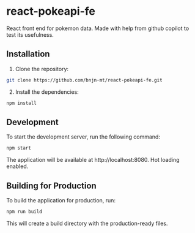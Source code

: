 # react-pokeapi-fe

React front end for pokemon data. Made with help from github copilot to test its usefulness.

## Installation

1. Clone the repository:

  ```bash
  git clone https://github.com/bnjn-mt/react-pokeapi-fe.git
  ```

2. Install the dependencies:

  ```bash
  npm install
  ```

## Development

To start the development server, run the following command:

  ```bash
  npm start
  ```

The application will be available at http://localhost:8080. Hot loading enabled.

## Building for Production

To build the application for production, run:

  ```bash
  npm run build
  ```

This will create a build directory with the production-ready files.
